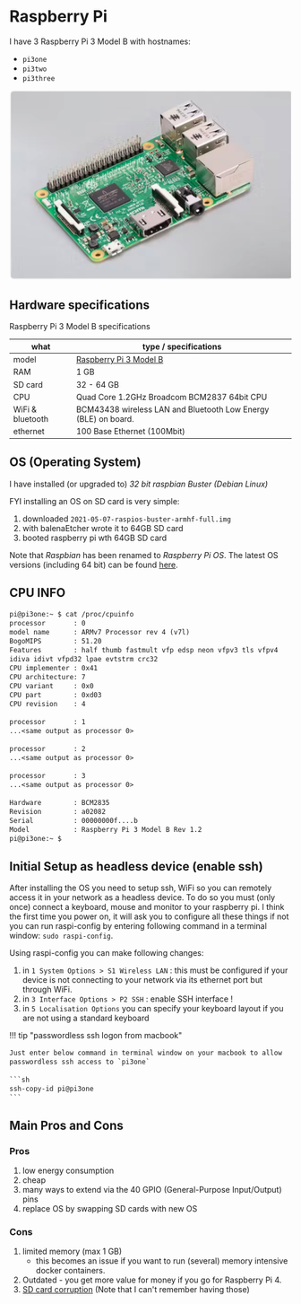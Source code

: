 # Raspberry Pi

I have 3 Raspberry Pi 3 Model B with hostnames:

* `pi3one`
* `pi3two`
* `pi3three`

![raspberry pi 3 model B](raspberry_pi_3_model_b.png)
## Hardware specifications

Raspberry Pi 3 Model B specifications

| what | type / specifications |
| -- | -- |
|  model |  [Raspberry Pi 3 Model B](https://www.raspberrypi.com/products/raspberry-pi-3-model-b/) |
| RAM | 1 GB |
| SD card | 32 - 64 GB | 
| CPU | Quad Core 1.2GHz Broadcom BCM2837 64bit CPU |
| WiFi & bluetooth | BCM43438 wireless LAN and Bluetooth Low Energy (BLE) on board. |
| ethernet | 100 Base Ethernet (100Mbit) | 

## OS (Operating System)

I have installed (or upgraded to) *32 bit raspbian Buster (Debian Linux)*

FYI installing an OS on SD card is very simple:

1. downloaded `2021-05-07-raspios-buster-armhf-full.img`
2. with balenaEtcher wrote it to 64GB SD card
3. booted raspberry pi wth 64GB SD card

Note that *Raspbian* has been renamed to *Raspberry Pi OS*.  The latest OS versions (including 64 bit) can be found [here](https://www.raspberrypi.com/software/operating-systems/).

## CPU INFO

```
pi@pi3one:~ $ cat /proc/cpuinfo
processor       : 0
model name      : ARMv7 Processor rev 4 (v7l)
BogoMIPS        : 51.20
Features        : half thumb fastmult vfp edsp neon vfpv3 tls vfpv4 idiva idivt vfpd32 lpae evtstrm crc32 
CPU implementer : 0x41
CPU architecture: 7
CPU variant     : 0x0
CPU part        : 0xd03
CPU revision    : 4

processor       : 1
...<same output as processor 0>

processor       : 2
...<same output as processor 0>

processor       : 3
...<same output as processor 0>

Hardware        : BCM2835
Revision        : a02082
Serial          : 00000000f....b
Model           : Raspberry Pi 3 Model B Rev 1.2
pi@pi3one:~ $ 
```

## Initial Setup as headless device (enable ssh)

After installing the OS you need to setup ssh, WiFi so you can remotely access it in your network as a headless device.
To do so you must (only once) connect a keyboard, mouse and monitor to your raspberry pi.
I think the first time you power on, it will ask you to configure all these things if not you
 can run  raspi-config by entering following command in a terminal window: `sudo raspi-config`.

Using raspi-config you can make following changes:

1. in `1 System Options > S1 Wireless LAN` : this must be configured if your device is not connecting to your network via its ethernet port but through WiFi.
1. in `3 Interface Options > P2 SSH` : enable SSH interface !
2. in `5 Localisation Options` you can specify your keyboard layout if you are not using a standard keyboard


!!! tip "passwordless ssh logon from macbook"

    Just enter below command in terminal window on your macbook to allow passwordless ssh access to `pi3one`

    ```sh
    ssh-copy-id pi@pi3one
    ```

## Main Pros and Cons

### Pros

1. low energy consumption
2. cheap
3. many ways to extend via the 40 GPIO (General-Purpose Input/Output) pins
4. replace OS by swapping SD cards with new OS

### Cons

1. limited memory (max 1 GB)
    - this becomes an issue if you want to run (several) memory intensive docker containers.
2. Outdated - you get more value for money if you go for Raspberry Pi 4.
3. [SD card corruption](https://hackaday.com/2022/03/09/raspberry-pi-and-the-story-of-sd-card-corruption/) (Note that I  can't remember having those)

